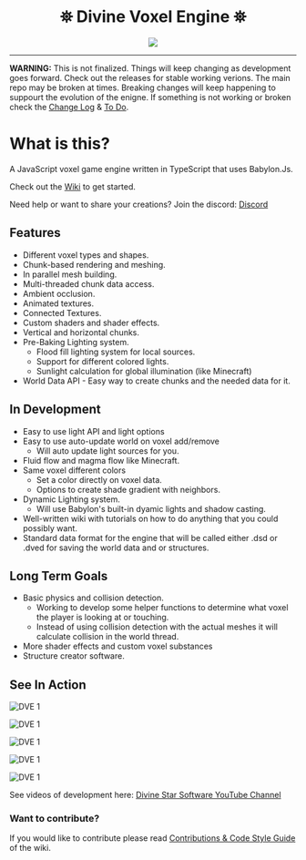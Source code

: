 <h1 align="center">
 ⛯ Divine Voxel Engine ⛯
</h1>

<p align="center">
<img src="https://divinestarapparel.com/wp-content/uploads/2021/02/logo-small.png"/>
</p>

---
**WARNING:**
This is not finalized. Things will keep changing as development goes forward.
Check out the releases for stable working verions. The main repo may be broken at times. Breaking changes will keep happening to suppourt the evolution of the enigne.
If something is not working or broken check the [Change Log](https://github.com/Divine-Star-Software/DivineVoxelEngine/wiki/Change-Log) & [To Do](https://github.com/Divine-Star-Software/DivineVoxelEngine/wiki/To-Do).

# What is this?

A JavaScript voxel game engine written in TypeScript that uses Babylon.Js. 

Check out the [Wiki](https://github.com/Divine-Star-Software/DivineVoxelEngine/wiki) to get started.

Need help or want to share your creations? Join the discord: 
[Discord](https://discord.gg/jQCNHU5UCV)

## Features

- Different voxel types and shapes.
- Chunk-based rendering and meshing.
- In parallel mesh building.
- Multi-threaded chunk data access.
- Ambient occlusion.
- Animated textures.
- Connected Textures.
- Custom shaders and shader effects.
- Vertical and horizontal chunks.
- Pre-Baking Lighting system.
  - Flood fill lighting system for local sources.
  - Support for different colored lights.
  - Sunlight calculation for global illumination (like Minecraft) 
- World Data API - Easy way to create chunks and the needed data for it.

## In Development

- Easy to use light API and light options
- Easy to use auto-update world on voxel add/remove 
  - Will auto update light sources for you. 
- Fluid flow and magma flow like Minecraft.
- Same voxel different colors
  - Set a color directly on voxel data. 
  - Options to create shade gradient with neighbors. 
- Dynamic Lighting system.
  - Will use Babylon's built-in dyamic lights and shadow casting.
- Well-written wiki with tutorials on how to do anything that you could possibly want.
- Standard data format for the engine that will be called either .dsd or .dved for saving the world data and or structures.

## Long Term Goals

- Basic physics and collision detection. 
  - Working to develop some helper functions to determine what voxel the player is looking at or touching. 
  - Instead of using collision detection with the actual meshes it will calculate collision in the world thread. 
- More shader effects and custom voxel substances
- Structure creator software. 



## See In Action

![DVE 1](https://divine-star-software.github.io/DigitalAssets/images/DVE/DVE-new1.JPG)

![DVE 1](https://divine-star-software.github.io/DigitalAssets/images/DVE/DVE-new2.JPG)

![DVE 1](https://portfolio.lucasdamianjohnson.dev/images/portfolio/DVOXEL/ss11.jpg)

![DVE 1](https://portfolio.lucasdamianjohnson.dev/images/portfolio/DVOXEL/ss9.jpg)

![DVE 1](https://portfolio.lucasdamianjohnson.dev/images/portfolio/DVOXEL/ss8.jpg)

See videos of development here:
[Divine Star Software YouTube Channel](https://www.youtube.com/channel/UC6n2h7qiuEHI6oLLvod5wdg)

### Want to contribute?

If you would like to contribute please read [Contributions & Code Style Guide](https://github.com/Divine-Star-Software/DivineVoxelEngine/wiki/Contributions-&-Code-Style-Guide) of the wiki.



 
